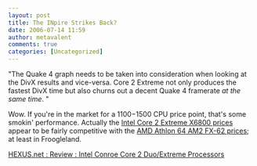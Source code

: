 ```yaml
---
layout: post
title: The INpire Strikes Back?
date: 2006-07-14 11:59
author: metavalent
comments: true
categories: [Uncategorized]
---
```

"The Quake 4 graph needs to be taken into consideration when looking at the DivX results and vice-versa. Core 2 Extreme not only produces the fastest DivX time but also churns out a decent Quake 4 framerate <em>at the same time</em>. "

Wow.  If you're in the market for a $1100-$1500 CPU price point, that's some smokin' performance.  Actually the <a href="http://tinyurl.com/zj7ev">Intel Core 2 Extreme X6800 prices</a> appear to be fairly competitive with the <a href="http://tinyurl.com/e757o">AMD Athlon 64 AM2 FX-62 prices</a>; at least in Froogleland.

<a href="http://www.hexus.net/content/item.php?item=6184&amp;page=8&amp;vpr=yes">HEXUS.net : Review : Intel Conroe Core 2 Duo/Extreme Processors
</a>
